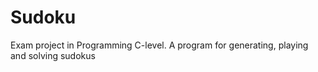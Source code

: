 # Sudoku
Exam project in Programming C-level. A program for generating, playing and solving sudokus
